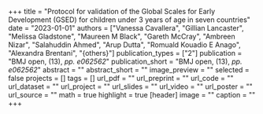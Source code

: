 +++
title = "Protocol for validation of the Global Scales for Early Development (GSED) for children under 3 years of age in seven countries"
date = "2023-01-01"
authors = ["Vanessa Cavallera", "Gillian Lancaster", "Melissa Gladstone", "Maureen M Black", "Gareth McCray", "Ambreen Nizar", "Salahuddin Ahmed", "Arup Dutta", "Romuald Kouadio E Anago", "Alexandra Brentani", "{others}"]
publication_types = ["2"]
publication = "BMJ open, (13), _pp. e062562_"
publication_short = "BMJ open, (13), _pp. e062562_"
abstract = ""
abstract_short = ""
image_preview = ""
selected = false
projects = []
tags = []
url_pdf = ""
url_preprint = ""
url_code = ""
url_dataset = ""
url_project = ""
url_slides = ""
url_video = ""
url_poster = ""
url_source = ""
math = true
highlight = true
[header]
image = ""
caption = ""
+++
